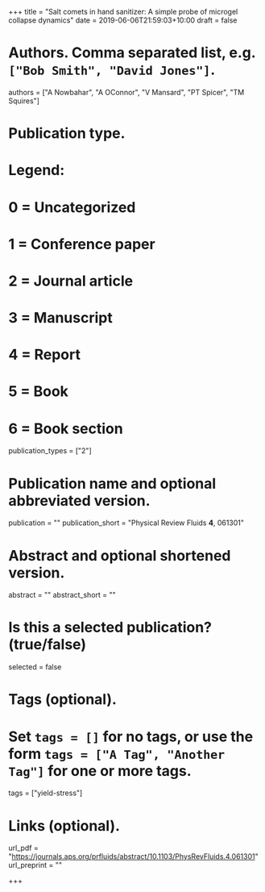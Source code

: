 +++
title = "Salt comets in hand sanitizer: A simple probe of microgel collapse dynamics"
date = 2019-06-06T21:59:03+10:00
draft = false

# Authors. Comma separated list, e.g. `["Bob Smith", "David Jones"]`.
authors = ["A Nowbahar", "A OConnor", "V Mansard", "PT Spicer", "TM Squires"]

# Publication type.
# Legend:
# 0 = Uncategorized
# 1 = Conference paper
# 2 = Journal article
# 3 = Manuscript
# 4 = Report
# 5 = Book
# 6 = Book section
publication_types = ["2"]

# Publication name and optional abbreviated version.
publication = ""
publication_short = "Physical Review Fluids __4__, 061301"

# Abstract and optional shortened version.
abstract = ""
abstract_short = ""

# Is this a selected publication? (true/false)
selected = false

# Tags (optional).
#   Set `tags = []` for no tags, or use the form `tags = ["A Tag", "Another Tag"]` for one or more tags.
tags = ["yield-stress"]

# Links (optional).
url_pdf = "https://journals.aps.org/prfluids/abstract/10.1103/PhysRevFluids.4.061301"
url_preprint = ""



+++
